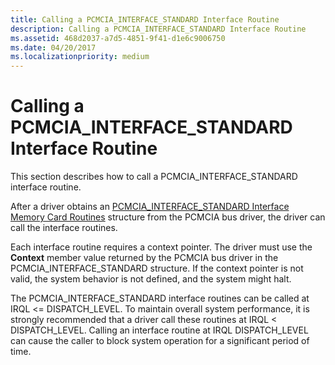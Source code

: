 ```yaml
---
title: Calling a PCMCIA_INTERFACE_STANDARD Interface Routine
description: Calling a PCMCIA_INTERFACE_STANDARD Interface Routine
ms.assetid: 468d2037-a7d5-4851-9f41-d1e6c9006750
ms.date: 04/20/2017
ms.localizationpriority: medium
---
```


# Calling a PCMCIA\_INTERFACE\_STANDARD Interface Routine





This section describes how to call a PCMCIA\_INTERFACE\_STANDARD interface routine.

After a driver obtains an [PCMCIA\_INTERFACE\_STANDARD Interface Memory Card Routines](/windows-hardware/drivers/ddi/index) structure from the PCMCIA bus driver, the driver can call the interface routines.

Each interface routine requires a context pointer. The driver must use the **Context** member value returned by the PCMCIA bus driver in the PCMCIA\_INTERFACE\_STANDARD structure. If the context pointer is not valid, the system behavior is not defined, and the system might halt.

The PCMCIA\_INTERFACE\_STANDARD interface routines can be called at IRQL &lt;= DISPATCH\_LEVEL. To maintain overall system performance, it is strongly recommended that a driver call these routines at IRQL &lt; DISPATCH\_LEVEL. Calling an interface routine at IRQL DISPATCH\_LEVEL can cause the caller to block system operation for a significant period of time.

 

